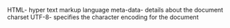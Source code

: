 HTML- hyper text markup language
meta-data- details about the document
charset UTF-8- specifies the character encoding for the document
